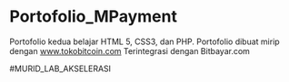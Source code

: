 # Portofolio_MPayment
Portofolio kedua belajar HTML 5, CSS3, dan PHP.
Portofolio dibuat mirip dengan www.tokobitcoin.com
Terintegrasi dengan Bitbayar.com

#MURID_LAB_AKSELERASI
